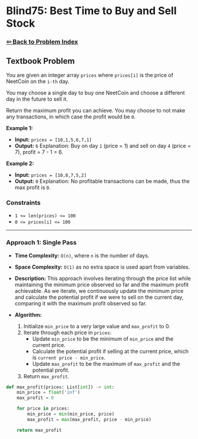 # Blind75: Best Time to Buy and Sell Stock

### [⇦ Back to Problem Index](../../index.md)

## Textbook Problem

You are given an integer array `prices` where `prices[i]` is the price of NeetCoin on the `i-th` day.

You may choose a single day to buy one NeetCoin and choose a different day in the future to sell it.

Return the maximum profit you can achieve. You may choose to not make any transactions, in which case the profit would be `0`.

**Example 1:**

-   **Input:** `prices = [10,1,5,6,7,1]`
-   **Output:** `6`
    Explanation: Buy on day `1` (price = 1) and sell on day `4` (price = 7), profit = 7 - 1 = 6.

**Example 2:**

-   **Input:** `prices = [10,8,7,5,2]`
-   **Output:** `0`
    Explanation: No profitable transactions can be made, thus the max profit is `0`.

### Constraints

-   `1 <= len(prices) <= 100`
-   `0 <= prices[i] <= 100`

---

### Approach 1: Single Pass

-   **Time Complexity:** `O(n)`, where `n` is the number of days.
-   **Space Complexity:** `O(1)` as no extra space is used apart from variables.
-   **Description:** This approach involves iterating through the price list while maintaining the minimum price observed so far and the maximum profit achievable. As we iterate, we continuously update the minimum price and calculate the potential profit if we were to sell on the current day, comparing it with the maximum profit observed so far.
-   **Algorithm:**

    1. Initialize `min_price` to a very large value and `max_profit` to 0.
    2. Iterate through each price in `prices`:
        - Update `min_price` to be the minimum of `min_price` and the current price.
        - Calculate the potential profit if selling at the current price, which is `current price - min_price`.
        - Update `max_profit` to be the maximum of `max_profit` and the potential profit.
    3. Return `max_profit`.

```python
def max_profit(prices: List[int]) -> int:
	min_price = float('inf')
	max_profit = 0

	for price in prices:
		min_price = min(min_price, price)
		max_profit = max(max_profit, price - min_price)

	return max_profit
```
